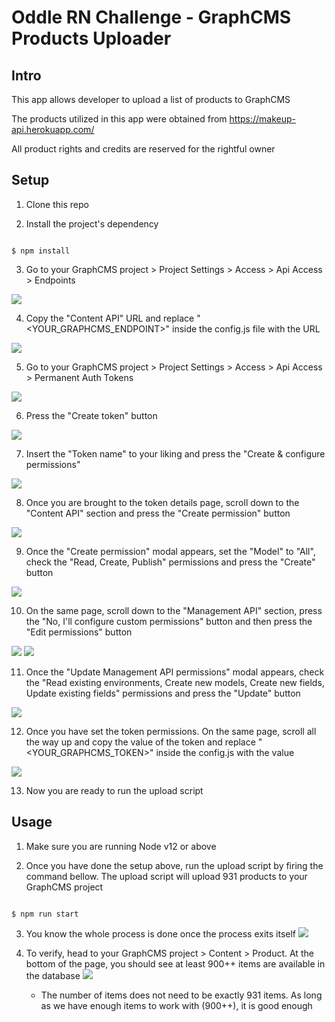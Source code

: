 # Oddle RN Challenge - GraphCMS Products Uploader

## Intro

This app allows developer to upload a list of products to GraphCMS

The products utilized in this app were obtained from https://makeup-api.herokuapp.com/

All product rights and credits are reserved for the rightful owner

## Setup

1. Clone this repo

2. Install the project's dependency

```

$ npm install

```

3. Go to your GraphCMS project > Project Settings > Access > Api Access > Endpoints

![](/assets/ss_1.png)


4. Copy the "Content API" URL and replace "<YOUR_GRAPHCMS_ENDPOINT>" inside the config.js file with the URL 

![](/assets/ss_2.png)

5. Go to your GraphCMS project > Project Settings > Access > Api Access > Permanent Auth Tokens

![](/assets/ss_3.png)

6. Press the "Create token" button

![](/assets/ss_4.png)

7. Insert the "Token name" to your liking and press the "Create & configure permissions"

![](/assets/ss_5.png)

8. Once you are brought to the token details page, scroll down to the "Content API" section and press the "Create permission" button

![](/assets/ss_6.png)

9. Once the "Create permission" modal appears, set the "Model" to "All", check the "Read, Create, Publish" permissions and press the "Create" button

![](/assets/ss_7.png)

10. On the same page, scroll down to the "Management API" section, press the "No, I'll configure custom permissions" button and then press the "Edit permissions" button

![](/assets/ss_8.png)
![](/assets/ss_9.png)

11. Once the "Update Management API permissions" modal appears, check the "Read existing environments, Create new models, Create new fields, Update existing fields" permissions and press the "Update" button

![](/assets/ss_10.png)

12. Once you have set the token permissions. On the same page, scroll all the way up and copy the value of the token and replace "<YOUR_GRAPHCMS_TOKEN>" inside the config.js with the value

![](/assets/ss_11.png)

13. Now you are ready to run the upload script


## Usage

1. Make sure you are running Node v12 or above

2. Once you have done the setup above, run the upload script by firing the command bellow. The upload script will upload 931 products to your GraphCMS project

```

$ npm run start

```

3. You know the whole process is done once the process exits itself
![](/assets/ss_12.png)

4. To verify, head to your GraphCMS project > Content > Product. At the bottom of the page, you should see at least 900++ items are available in the database
![](/assets/ss_13.png)

    * The number of items does not need to be exactly 931 items. As long as we have enough items to work with (900++), it is good enough